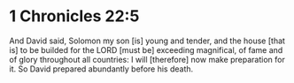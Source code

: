 # 1 Chronicles 22:5

And David said, Solomon my son [is] young and tender, and the house [that is] to be builded for the LORD [must be] exceeding magnifical, of fame and of glory throughout all countries: I will [therefore] now make preparation for it. So David prepared abundantly before his death.